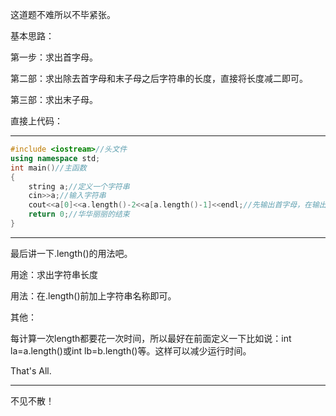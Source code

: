 这道题不难所以不毕紧张。

基本思路：

第一步：求出首字母。

第二部：求出除去首字母和末子母之后字符串的长度，直接将长度减二即可。

第三部：求出末子母。

直接上代码：
***
```cpp
#include <iostream>//头文件
using namespace std;
int main()//主函数
{
	string a;//定义一个字符串
	cin>>a;//输入字符串
	cout<<a[0]<<a.length()-2<<a[a.length()-1]<<endl;//先输出首字母，在输出除去首字母和末子母之后字符串的长度，后输出末字母。一定要还行。
	return 0;//华华丽丽的结束
}
```
***
最后讲一下.length()的用法吧。

用途：求出字符串长度

用法：在.length()前加上字符串名称即可。

其他：

每计算一次length都要花一次时间，所以最好在前面定义一下比如说：int la=a.length()或int lb=b.length()等。这样可以减少运行时间。


That's All.
***
不见不散！